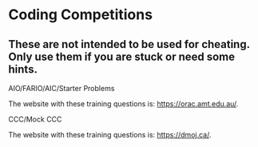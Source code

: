 # Coding Competitions
## These are not intended to be used for cheating. Only use them if you are stuck or need some hints.


AIO/FARIO/AIC/Starter Problems

The website with these training questions is: https://orac.amt.edu.au/.

CCC/Mock CCC

The website with these training questions is: https://dmoj.ca/.


